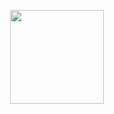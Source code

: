 <p align="center"> 
    <img src="images/masterportfolio-banner-light.png" align="center" height="150"></img>
</p>
